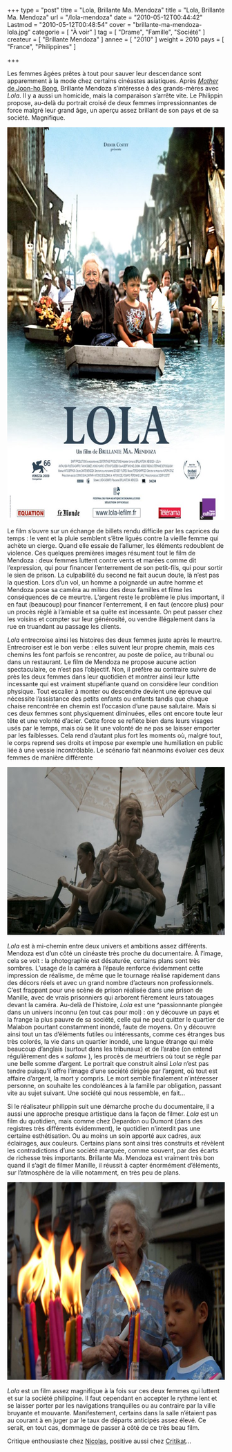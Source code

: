 +++
type = "post"
titre = "Lola, Brillante Ma. Mendoza"
title = "Lola, Brillante Ma. Mendoza"
url = "/lola-mendoza"
date = "2010-05-12T00:44:42"
Lastmod = "2010-05-12T00:48:54"
cover = "brillante-ma-mendoza-lola.jpg"
categorie = [ "À voir" ]
tag = [ "Drame", "Famille", "Société" ]
createur = [ "Brillante Mendoza" ]
annee = [ "2010" ]
weight = 2010
pays = [ "France", "Philippines" ]

+++

<p>Les femmes âgées prêtes à tout pour sauver leur descendance sont apparemment à la mode chez certains cinéastes asiatiques. Après <a href="/2010/01/30/mother-bong/"><em>Mother</em> de Joon-ho Bong</a>, Brillante Mendoza s&rsquo;intéresse à des grands-mères avec <em>Lola</em>. Il y a aussi un homicide, mais la comparaison s&rsquo;arrête vite. Le Philippin propose, au-delà du portrait croisé de deux femmes impressionnantes de force malgré leur grand âge, un aperçu assez brillant de son pays et de sa société. Magnifique.</p>
<p><a href="http://www.allocine.fr/film/fichefilm_gen_cfilm=172486.html"> </a></p>
<p style="text-align: center;"><a href="http://www.allocine.fr/film/fichefilm_gen_cfilm=172486.html" target="_blank"></a></p>
<p><a href="http://www.allocine.fr/film/fichefilm_gen_cfilm=172486.html" target="_blank"></p>
<div style="text-align: center;"><img class="aligncenter" src="lola-ma-mendoza.jpg" border="0" alt="lola-ma-mendoza.jpg" width="690" height="908" /></div>
<p></a></p>
<p>Le film s&rsquo;ouvre sur un échange de billets rendu difficile par les caprices du temps : le vent et la pluie semblent s&rsquo;être ligués contre la vieille femme qui achète un cierge. Quand elle essaie de l&rsquo;allumer, les éléments redoublent de violence. Ces quelques premières images résument tout le film de Mendoza : deux femmes luttent contre vents et marées comme dit l&rsquo;expression, qui pour financer l&rsquo;enterrement de son petit-fils, qui pour sortir le sien de prison. La culpabilité du second ne fait aucun doute, là n&rsquo;est pas la question. Lors d&rsquo;un vol, un homme a poignardé un autre homme et Mendoza pose sa caméra au milieu des deux familles et filme les conséquences de ce meurtre. L&rsquo;argent reste le problème le plus important, il en faut (beaucoup) pour financer l&rsquo;enterrement, il en faut (encore plus) pour un procès réglé à l&rsquo;amiable et sa quête est incessante. On peut passer chez les voisins et compter sur leur générosité, ou vendre illégalement dans la rue en truandant au passage les clients.</p>
<p><em>Lola</em> entrecroise ainsi les histoires des deux femmes juste après le meurtre. Entrecroiser est le bon verbe : elles suivent leur propre chemin, mais ces chemins les font parfois se rencontrer, au poste de police, au tribunal ou dans un restaurant. Le film de Mendoza ne propose aucune action spectaculaire, ce n&rsquo;est pas l&rsquo;objectif. Non, il préfère au contraire suivre de près les deux femmes dans leur quotidien et montrer ainsi leur lutte incessante qui est vraiment stupéfiante quand on considère leur condition physique. Tout escalier à monter ou descendre devient une épreuve qui nécessite l&rsquo;assistance des petits enfants ou enfants tandis que chaque chaise rencontrée en chemin est l&rsquo;occasion d&rsquo;une pause salutaire. Mais si ces deux femmes sont physiquement diminuées, elles ont encore toute leur tête et une volonté d&rsquo;acier. Cette force se reflète bien dans leurs visages usés par le temps, mais où se lit une volonté de ne pas se laisser emporter par les faiblesses. Cela rend d&rsquo;autant plus fort les moments où, malgré tout, le corps reprend ses droits et impose par exemple une humiliation en public liée à une vessie incontrôlable. Le scénario fait néanmoins évoluer ces deux femmes de manière différente</p>
<div style="text-align: center;"><img class="aligncenter" src="lola.jpg" border="0" alt="lola.jpg" width="690" height="388" /></div>
<p><em>Lola</em> est à mi-chemin entre deux univers et ambitions assez différents. Mendoza est d&rsquo;un côté un cinéaste très proche du documentaire. À l&rsquo;image, cela se voit : la photographie est désaturée, certains plans sont très sombres. L&rsquo;usage de la caméra à l&rsquo;épaule renforce évidemment cette impression de réalisme, de même que le tournage réalisé rapidement dans des décors réels et avec un grand nombre d&rsquo;acteurs non professionnels. C&rsquo;est frappant pour une scène de prison réalisée dans une prison de Manille, avec de vrais prisonniers qui arborent fièrement leurs tatouages devant la caméra. Au-delà de l&rsquo;histoire, <em>Lola</em> est une ^passionnante plongée dans un univers inconnu (en tout cas pour moi) : on y découvre un pays et la frange la plus pauvre de sa société, celle qui ne peut quitter le quartier de Malabon pourtant constamment inondé, faute de moyens. On y découvre ainsi tout un tas d&rsquo;éléments futiles ou intéressants, comme ces étranges bus très colorés, la vie dans un quartier inondé, une langue étrange qui mèle beaucoup d&rsquo;anglais (surtout dans les tribunaux) et de l&rsquo;arabe (on entend régulièrement des &laquo;&nbsp;<em>salam</em>&laquo;&nbsp;), les procès de meurtriers où tout se règle par une belle somme d&rsquo;argent. Le portrait que construit ainsi <em>Lola</em> n&rsquo;est pas tendre puisqu&rsquo;il offre l&rsquo;image d&rsquo;une société dirigée par l&rsquo;argent, où tout est affaire d&rsquo;argent, la mort y compris. Le mort semble finalement n&rsquo;intéresser personne, on souhaite les condoléances à la famille par obligation, passant vite au sujet suivant. Une société qui nous ressemble, en fait…</p>
<p>Si le réalisateur philippin suit une démarche proche du documentaire, il a aussi une approche presque artistique dans la façon de filmer. <em>Lola</em> est un film du quotidien, mais comme chez Depardon ou Dumont (dans des registres très différents évidemment), le quotidien n&rsquo;interdit pas une certaine esthétisation. Ou au moins un soin apporté aux cadres, aux éclairages, aux couleurs. Certains plans sont ainsi très construits et révèlent les contradictions d&rsquo;une société marquée, comme souvent, par des écarts de richesse très importants. Brillante Ma. Mendoza est vraiment très bon quand il s&rsquo;agit de filmer Manille, il réussit à capter énormément d&rsquo;éléments, sur l&rsquo;atmosphère de la ville notamment, en très peu de plans.</p>
<div style="text-align: center;"><img class="aligncenter" src="lola-mendoza2.jpg" border="0" alt="lola-mendoza.jpg" width="690" height="457" /></div>
<p><em>Lola</em> est un film assez magnifique à la fois sur ces deux femmes qui luttent et sur la société philippine. Il faut cependant en accepter le rythme lent et se laisser porter par les navigations tranquilles ou au contraire par la ville bruyante et mouvante. Manifestement, certains dans la salle n&rsquo;étaient pas au courant à en juger par le taux de départs anticipés assez élevé. Ce serait, en tout cas, dommage de passer à côté de ce très beau film.</p>
<p>Critique enthousiaste chez <a href="http://www.filmosphere.com/2010/04/critique-lola-2009/">Nicolas</a>, positive aussi chez <a href="http://www.critikat.com/Lola.html">Critikat</a>…</p>

